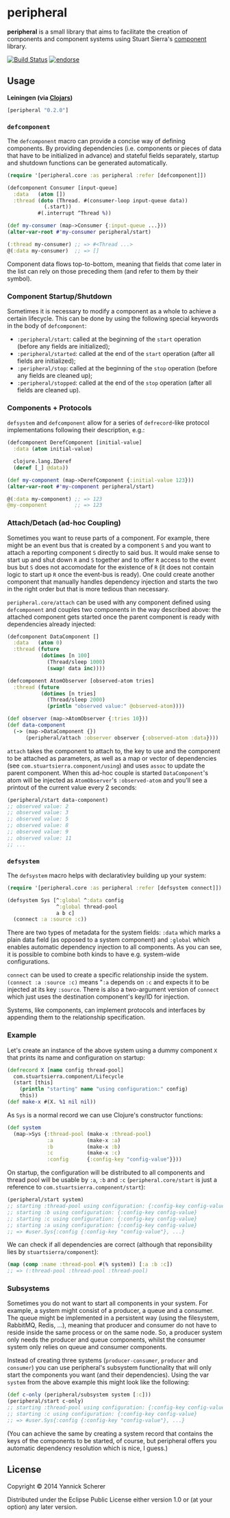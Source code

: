 # peripheral

__peripheral__ is a small library that aims to facilitate the creation of components and component systems using
Stuart Sierra's [component](https://github.com/stuartsierra/component) library.

[![Build Status](https://travis-ci.org/xsc/peripheral.png)](https://travis-ci.org/xsc/peripheral)
[![endorse](https://api.coderwall.com/xsc/endorsecount.png)](https://coderwall.com/xsc)

## Usage

__Leiningen (via [Clojars](https://clojars.org/peripheral))__

```clojure
[peripheral "0.2.0"]
```

### `defcomponent`

The `defcomponent` macro can provide a concise way of defining components. By providing
dependencies (i.e. components or pieces of data that have to be initialized in advance) and
stateful fields separately, startup and shutdown functions can be generated automatically.

```clojure
(require '[peripheral.core :as peripheral :refer [defcomponent]])

(defcomponent Consumer [input-queue]
  :data   (atom [])
  :thread (doto (Thread. #(consumer-loop input-queue data))
            (.start))
          #(.interrupt ^Thread %))

(def my-consumer (map->Consumer {:input-queue ...}))
(alter-var-root #'my-consumer peripheral/start)

(:thread my-consumer) ;; => #<Thread ...>
@(:data my-consumer)  ;; => []
```

Component data flows top-to-bottom, meaning that fields that come later in the list can rely on those preceding them (and refer
to them by their symbol).

### Component Startup/Shutdown

Sometimes it is necessary to modify a component as a whole to achieve a certain lifecycle. This
can be done by using the following special keywords in the body of `defcomponent`:

- `:peripheral/start`: called at the beginning of the `start` operation (before any fields are initialized);
- `:peripheral/started`: called at the end of the `start` operation (after all fields are initialized);
- `:peripheral/stop`: called at the beginning of the `stop` operation (before any fields are cleaned up);
- `:peripheral/stopped`: called at the end of the `stop` operation (after all fields are cleaned up).

### Components + Protocols

`defsystem` and `defcomponent` allow for a series of `defrecord`-like protocol implementations following
their description, e.g.:

```clojure
(defcomponent DerefComponent [initial-value]
  :data (atom initial-value)

  clojure.lang.IDeref
  (deref [_] @data))

(def my-component (map->DerefComponent {:initial-value 123}))
(alter-var-root #'my-component peripheral/start)

@(:data my-component) ;; => 123
@my-component         ;; => 123
```

### Attach/Detach (ad-hoc Coupling)

Sometimes you want to reuse parts of a component. For example, there might be an event bus that is created by a component
`S` and you want to attach a reporting component `S` directly to said bus. It would make sense to start up and shut down `R`
 and `S` together and to offer `R` access to the event bus but `S` does not accomodate for the existence of `R` (it does not
contain logic to start up `R` once the event-bus is ready). One could create another component that manually handles dependency
injection and starts the two in the right order but that is more tedious than necessary.

`peripheral.core/attach` can be used with any component defined using `defcomponent` and couples two components in the way
described above: the attached component gets started once the parent component is ready with dependencies already injected:

```clojure
(defcomponent DataComponent []
  :data   (atom 0)
  :thread (future
           (dotimes [n 100]
             (Thread/sleep 1000)
             (swap! data inc))))

(defcomponent AtomObserver [observed-atom tries]
  :thread (future
           (dotimes [n tries]
             (Thread/sleep 2000)
             (println "observed value:" @observed-atom))))

(def observer (map->AtomObserver {:tries 10}))
(def data-component
  (-> (map->DataComponent {})
      (peripheral/attach :observer observer {:observed-atom :data})))
```

`attach` takes the component to attach to, the key to use and the component to be attached as parameters, as well as a
map or vector of dependencies (see `com.stuartsierra.component/using`) and uses `assoc` to update the parent component.
When this ad-hoc couple is started `DataComponent`'s atom will be injected as `AtomObserver`'s `:observed-atom` and you'll
see a printout of the current value every 2 seconds:

```clojure
(peripheral/start data-component)
;; observed value: 2
;; observed value: 3
;; observed value: 5
;; observed value: 8
;; observed value: 9
;; observed value: 11
;; ...
```

### `defsystem`

The `defsystem` macro helps with declarativley building up your system:

```clojure
(require '[peripheral.core :as peripheral :refer [defsystem connect]])

(defsystem Sys [^:global ^:data config
                ^:global thread-pool
                a b c]
  (connect :a :source :c))
```

There are two types of metadata for the system fields: `:data` which marks a plain data field (as opposed to a system component)
and `:global` which enables automatic dependency injection to all components. As you can see, it is possible to combine both kinds
to have e.g. system-wide configurations.

`connect` can be used to create a specific relationship inside the system. `(connect :a :source :c)` means "`:a` depends on `:c` and
expects it to be injected at its key `:source`. There is also a two-argument version of `connect` which just uses the destination
component's key/ID for injection.

Systems, like components, can implement protocols and interfaces by appending them to the relationship specification.

### Example

Let's create an instance of the above system using a dummy component `X` that prints its name and configuration on startup:

```clojure
(defrecord X [name config thread-pool]
  com.stuartsierra.component/Lifecycle
  (start [this]
    (println "starting" name "using configuration:" config)
    this))
(def make-x #(X. %1 nil nil))
```

As `Sys` is a normal record we can use Clojure's constructor functions:

```clojure
(def system
  (map->Sys {:thread-pool (make-x :thread-pool)
             :a           (make-x :a)
             :b           (make-x :b)
             :c           (make-x :c)
             :config      {:config-key "config-value"}}))
```

On startup, the configuration will be distributed to all components and thread pool will be usable by `:a`, `:b` and `:c`
(`peripheral.core/start` is just a reference to `com.stuartsierra.component/start`):

```clojure
(peripheral/start system)
;; starting :thread-pool using configuration: {:config-key config-value}
;; starting :b using configuration: {:config-key config-value}
;; starting :c using configuration: {:config-key config-value}
;; starting :a using configuration: {:config-key config-value}
;; => #user.Sys{:config {:config-key "config-value"}, ...}
```

We can check if all dependencies are correct (although that reponsibility lies by `stuartsierra/component`):

```clojure
(map (comp :name :thread-pool #(% system)) [:a :b :c])
;; => (:thread-pool :thread-pool :thread-pool)
```

### Subsystems

Sometimes you do not want to start all components in your system. For example, a system might consist of a producer,
a queue and a consumer. The queue might be implemented in a persistent way (using the filesystem, RabbitMQ, Redis, ...),
meaning that producer and consumer do not have to reside inside the same process or on the same node. So, a producer
system only needs the producer and queue components, whilst the consumer system only relies on queue and consumer
components.

Instead of creating three systems (`producer-consumer`, `producer` and `consumer`) you can use peripheral's subsystem
functionality that will only start the components you want (and their dependencies). Using the var `system` from the above
example this might look like the following:

```clojure
(def c-only (peripheral/subsystem system [:c]))
(peripheral/start c-only)
;; starting :thread-pool using configuration: {:config-key config-value}
;; starting :c using configuration: {:config-key config-value}
;; => #user.Sys{:config {:config-key "config-value"}, ...}
```

(You can achieve the same by creating a system record that contains the keys of the components to be started, of course,
but peripheral offers you automatic dependency resolution which is nice, I guess.)

## License

Copyright &copy; 2014 Yannick Scherer

Distributed under the Eclipse Public License either version 1.0 or (at
your option) any later version.

